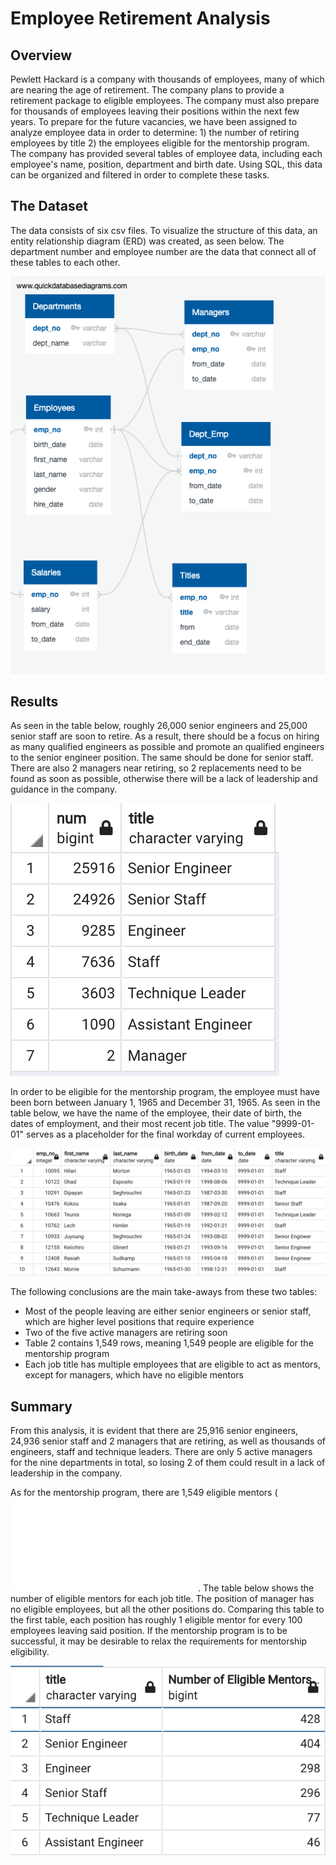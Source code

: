 # Employee Retirement Analysis

## Overview

Pewlett Hackard is a company with thousands of employees, many of which are nearing the age of retirement. The company plans to provide a retirement package to eligible employees. The company must also prepare for thousands of employees leaving their positions within the next few years. To prepare for the future vacancies, we have been assigned to analyze employee data in order to determine: 1) the number of retiring employees by title 2) the employees eligible for the mentorship program. The company has provided several tables of employee data, including each employee's name, position, department and birth date. Using SQL, this data can be organized and filtered in order to complete these tasks.

## The Dataset

The data consists of six csv files. To visualize the structure of this data, an entity relationship diagram (ERD) was created, as seen below. The department number and employee number are the data that connect all of these tables to each other. 

![ERD](Images/EmployeeDB.png)

## Results

As seen in the table below, roughly 26,000 senior engineers and 25,000 senior staff are soon to retire. As a result, there should be a focus on hiring as many qualified engineers as possible and promote an qualified engineers to the senior engineer position. The same should be done for senior staff. There are also 2 managers near retiring, so 2 replacements need to be found as soon as possible, otherwise there will be a lack of leadership and guidance in the company.

![deliverable1](Images/deliverable1_Table.png)

In order to be eligible for the mentorship program, the employee must have been born between January 1, 1965 and December 31, 1965. As seen in the table below, we have the name of the employee, their date of birth, the dates of employment, and their most recent job title. The value "9999-01-01" serves as a placeholder for the final workday of current employees. 

![deliverable2](Images/deliverable2_Table.png)

The following conclusions are the main take-aways from these two tables:

* Most of the people leaving are either senior engineers or senior staff, which are higher level positions that require experience
* Two of the five active managers are retiring soon
* Table 2 contains 1,549 rows, meaning 1,549 people are eligible for the mentorship program
* Each job title has multiple employees that are eligible to act as mentors, except for managers, which have no eligible mentors

## Summary

From this analysis, it is evident that there are 25,916 senior engineers, 24,936 senior staff and 2 managers that are retiring, as well as thousands of engineers, staff and technique leaders. There are only 5 active managers for the nine departments in total, so losing 2 of them could result in a lack of leadership in the company. 

As for the mentorship program, there are 1,549 eligible mentors  (![see summary_queries.sql](Queries/summary_queries.sql). The table below shows the number of eligible mentors for each job title. The position of manager has no eligible employees, but all the other positions do. Comparing this table to the first table, each position has roughly 1 eligible mentor for every 100 employees leaving said position. If the mentorship program is to be successful, it may be desirable to relax the requirements for mentorship eligibility. 

![additional_info](Images/Additional_Info.png)




